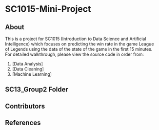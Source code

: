 # SC1015-Mini-Project
## About
This is a project for SC1015 (Introduction to Data Science and Artificial Intelligence) which focuses on predicting the win rate in the game League of Legends using the data of the state of the game in the first 15 minutes. For detailed walkthrough, please view the source code in order from: 
1. [Data Analysis]
2. [Data Cleaning]
3. [Machine Learning]
## SC13_Group2 Folder
## Contributors 
## References
